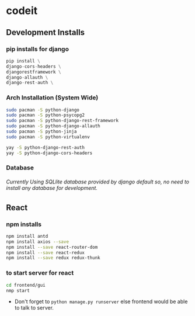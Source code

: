 # codeit

## Development Installs

### pip installs for django

```python
pip install \
django-cors-headers \
djangorestframework \
django-allauth \
django-rest-auth \
```

### Arch Installation (System Wide)

```bash
sudo pacman -S python-django
sudo pacman -S python-psycopg2
sudo pacman -S python-django-rest-framework
sudo pacman -S python-django-allauth
sudo pacman -S python-jinja
sudo pacman -S python-virtualenv

yay -S python-django-rest-auth
yay -S python-django-cors-headers
```

### Database

###### Currently Using SQLlite database provided by django default so, no need to install any database for development.

## React

### npm installs

```bash
npm install antd
npm install axios --save
npm install --save react-router-dom
npm install --save react-redux
npm install --save redux redux-thunk
```

### to start server for react

```bash
cd frontend/gui
nmp start
```
- Don't forget to `python manage.py runserver` else frontend would be able to talk to server.


